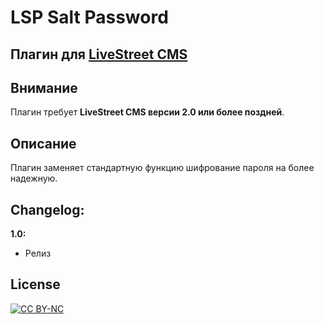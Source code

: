 LSP Salt Password
=================

Плагин для [LiveStreet CMS](http://livestreetcms.com/ "LiveStreet CMS")
-----------------------------------------------------------------------


Внимание
--------
Плагин требует **LiveStreet CMS версии 2.0 или более поздней**.


Описание
--------
Плагин заменяет стандартную функцию шифрование пароля на более надежную.


Changelog:
----------
**1.0:**
- Релиз


License
-------
[ ![CC BY-NC](http://i.creativecommons.org/l/by-nc/4.0/88x31.png "CC BY-NC") ](http://creativecommons.org/licenses/by-nc/4.0/ "CC BY-NC")

